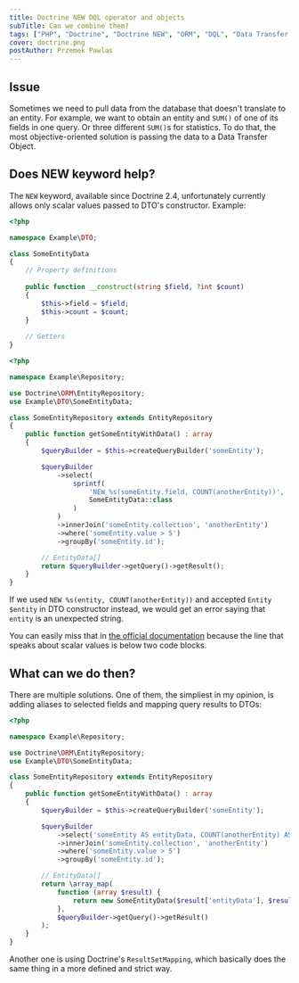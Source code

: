 ```yaml
---
title: Doctrine NEW DQL operator and objects
subTitle: Can we combine them?
tags: ["PHP", "Doctrine", "Doctrine NEW", "ORM", "DQL", "Data Transfer Object"]
cover: doctrine.png
postAuthor: Przemek Pawlas
---
```


## Issue

Sometimes we need to pull data from the database that doesn't translate to an entity.
For example, we want to obtain an entity and `SUM()` of one of its fields in one query.
Or three different `SUM()`s for statistics. To do that, the most objective-oriented solution
is passing the data to a Data Transfer Object.

## Does NEW keyword help?

The `NEW` keyword, available since Doctrine 2.4, unfortunately currently
allows only scalar values passed to DTO's constructor. Example:

```php
<?php

namespace Example\DTO;

class SomeEntityData
{
    // Property definitions
    
    public function __construct(string $field, ?int $count)
    {
        $this->field = $field;
        $this->count = $count;
    }
    
    // Getters
}
```

```php
<?php

namespace Example\Repository;

use Doctrine\ORM\EntityRepository;
use Example\DTO\SomeEntityData;

class SomeEntityRepository extends EntityRepository
{
    public function getSomeEntityWithData() : array
    {
        $queryBuilder = $this->createQueryBuilder('someEntity');

        $queryBuilder
            ->select(
                sprintf(
                    'NEW %s(someEntity.field, COUNT(anotherEntity))',
                    SomeEntityData::class
                )
            )
            ->innerJoin('someEntity.collection', 'anotherEntity')
            ->where('someEntity.value > 5')
            ->groupBy('someEntity.id');

        // EntityData[]
        return $queryBuilder->getQuery()->getResult();
    }
}
```

If we used `NEW %s(entity, COUNT(anotherEntity))` and accepted `Entity $entity`
in DTO constructor instead, we would get an error saying that `entity` is an unexpected string.

You can easily miss that in
[the official documentation](http://docs.doctrine-project.org/en/latest/reference/dql-doctrine-query-language.html#new-operator-syntax)
because the line that speaks about scalar values is below two code blocks.

## What can we do then?

There are multiple solutions. One of them, the simpliest in my opinion,
is adding aliases to selected fields and mapping query results to DTOs:

```php
<?php

namespace Example\Repository;

use Doctrine\ORM\EntityRepository;
use Example\DTO\SomeEntityData;

class SomeEntityRepository extends EntityRepository
{
    public function getSomeEntityWithData() : array
    {
        $queryBuilder = $this->createQueryBuilder('someEntity');

        $queryBuilder
            ->select('someEntity AS entityData, COUNT(anotherEntity) AS countData')
            ->innerJoin('someEntity.collection', 'anotherEntity')
            ->where('someEntity.value > 5')
            ->groupBy('someEntity.id');

        // EntityData[]
        return \array_map(
            function (array $result) {
                return new SomeEntityData($result['entityData'], $result['countData']);
            },
            $queryBuilder->getQuery()->getResult()
        );
    }
}
```

Another one is using Doctrine's `ResultSetMapping`, which basically does
the same thing in a more defined and strict way.
